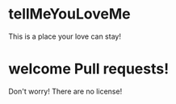 # tellMeYouLoveMe
This is a place your love can stay!

# welcome Pull requests!
Don't worry! There are no license!
